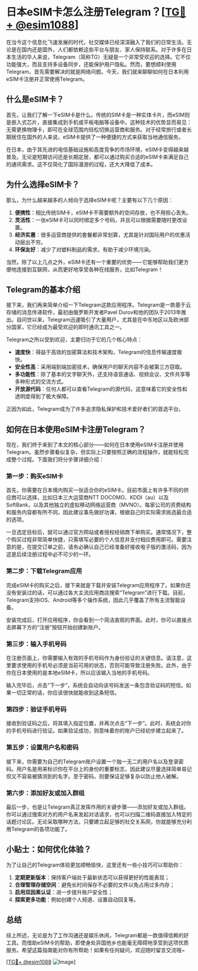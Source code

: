 # 日本eSIM卡怎么注册Telegram？[[TG💪+ @esim1088](https://t.me/s/esim1088)]

在当今这个信息化飞速发展的时代，社交媒体已经深深融入了我们的日常生活。无论是在国内还是国外，人们都依赖这些平台与朋友、家人保持联系。对于许多在日本生活的华人来说，Telegram（简称TG）无疑是一个非常受欢迎的选择。它不仅功能强大，而且支持多设备同步，还能保护用户隐私。然而，要想顺利使用Telegram，首先需要解决的就是网络问题。今天，我们就来聊聊如何在日本利用eSIM卡注册并正常使用Telegram。

## 什么是eSIM卡？

首先，让我们了解一下eSIM卡是什么。传统的SIM卡是一种实体卡片，而eSIM则是嵌入式芯片，直接集成到手机或平板电脑等设备中。这种技术的优势显而易见：无需更换物理卡，即可在全球范围内轻松切换运营商和服务。对于经常旅行或者长期居住在国外的人来说，eSIM卡提供了一种便捷的方式来获取当地通信服务。

在日本，由于其先进的电信基础设施和高度竞争的市场环境，eSIM卡变得越来越普及。无论是短期访问还是长期定居，都可以通过购买合适的eSIM卡来满足自己的通讯需求。这不仅简化了国际漫游的过程，还大大降低了成本。

## 为什么选择eSIM卡？

那么，为什么越来越多的人倾向于选择eSIM卡呢？主要有以下几个原因：

1. **便携性**：相比传统SIM卡，eSIM卡不需要额外的空间存放，也不用担心丢失。
2. **灵活性**：一张eSIM卡可以同时绑定多个号码，并且可以根据需要随时更改设置。
3. **经济实惠**：很多运营商提供的套餐都非常划算，尤其是针对国际用户的优惠活动层出不穷。
4. **环保友好**：减少了对塑料制品的需求，有助于减少环境污染。

当然，除了以上几点之外，eSIM卡还有一个重要的优势——它能够帮助我们更方便地连接到互联网，从而更好地享受各种在线服务，比如Telegram！

## Telegram的基本介绍

接下来，我们再来简单介绍一下Telegram这款应用程序。Telegram是一款基于云存储的消息传递软件，最初由俄罗斯开发者Pavel Durov和他的团队于2013年推出。自问世以来，Telegram迅速吸引了大量用户，尤其是在中东地区以及欧洲部分国家，它已经成为最受欢迎的即时通讯工具之一。

Telegram之所以受到欢迎，主要归功于它的几个核心特点：

- **速度快**：得益于高效的加密算法和技术架构，Telegram的信息传输速度极快。
- **安全性高**：采用端到端加密技术，确保用户的聊天内容不会被第三方窃取。
- **多功能性**：除了基本的文字聊天外，还支持语音通话、视频会议、文件共享等多种形式的交流方式。
- **开放源代码**：任何人都可以查看Telegram的源代码，这意味着它的安全性和透明度得到了极大保障。

正因为如此，Telegram成为了许多追求隐私保护和技术爱好者们的首选平台。

## 如何在日本使用eSIM卡注册Telegram？

现在，我们终于来到了本文的核心部分——如何在日本使用eSIM卡注册并使用Telegram。虽然步骤看似复杂，但实际上只要按照正确的流程操作，就能轻松完成整个过程。下面我们将分步骤详细介绍：

### 第一步：购买eSIM卡

首先，你需要在日本境内购买一张适合你的eSIM卡。目前市面上有许多不同的供应商可以选择，比如日本三大运营商NTT DOCOMO、KDDI（au）以及SoftBank，以及其他独立的虚拟移动网络运营商（MVNO）。每家公司的资费结构和服务内容都有所不同，因此建议事先做好功课，根据自己的实际需求挑选最合适的选项。

一旦选定目标后，就可以通过官方网站或者授权经销商下单购买。通常情况下，整个购买过程非常简单快捷，只需填写必要的个人信息并支付相应费用即可。需要注意的是，在提交订单之前，请务必确认自己已经准备好接收电子版的激活码，因为这是后续注册过程中必不可少的一环。

### 第二步：下载Telegram应用

完成eSIM卡的购买之后，接下来就是下载并安装Telegram应用程序了。如果你还没有安装过的话，可以通过各大主流应用商店搜索“Telegram”进行下载。目前，Telegram支持iOS、Android等多个操作系统，因此几乎覆盖了所有主流智能设备。

安装完成后，打开应用程序，你会看到一个简洁直观的界面。此时，你可以直接点击屏幕下方的“注册”按钮开始创建新账户。

### 第三步：输入手机号码

在注册页面上，你需要输入有效的手机号码作为身份验证的关键信息。请注意，这里要求使用的手机号必须是当前可用的状态，否则可能导致注册失败。此外，由于你在日本使用的是本地eSIM卡，所以应该输入当地的手机号码。

输入完毕后，点击“下一步”，系统会自动向该号码发送一条包含验证码的短信。如果一切正常的话，你应该很快就能收到这条短信。

### 第四步：验证手机号码

接收到验证码之后，将其填入指定位置，并再次点击“下一步”。此时，系统会对你的手机号码进行验证。如果验证成功，则意味着你的账户已经初步建立起来了。

### 第五步：设置用户名和密码

接下来，你需要为自己的Telegram账户设置一个独一无二的用户名以及登录密码。用户名是用来标识你在平台上的身份的重要标志，因此建议尽量选择简单易记但又不容易被猜测到的名字。至于密码，则要保证足够复杂以防止他人破解。

### 第六步：添加好友或加入群组

最后一步，也是让Telegram真正发挥作用的关键步骤——添加好友或加入群组。你可以通过搜索对方的用户名来发起对话请求，也可以扫描二维码直接加入特定的话题讨论区。无论采取哪种方法，只要建立起足够的社交关系网，你就能够充分利用Telegram的各项功能了。

## 小贴士：如何优化体验？

为了让自己的Telegram体验更加顺畅愉快，这里还有一些小技巧可以帮助你：

1. **定期更新版本**：保持客户端处于最新状态可以获得更好的性能表现；
2. **合理管理存储空间**：避免长时间保存不必要的文件以免占用过多内存；
3. **启用双因素认证**：进一步提升账户安全性；
4. **探索更多功能**：例如创建个人频道、设置自动回复等。

## 总结

综上所述，无论是为了工作沟通还是娱乐休闲，Telegram都是一款值得信赖的好工具。而借助eSIM卡的帮助，即使身处异国他乡也能毫无障碍地享受到这项优质服务。希望这篇指南能对你有所帮助！如果有任何疑问，欢迎随时留言交流哦~

[[TG💪+ @esim1088](https://t.me/s/esim1088) ![Image](https://i.postimg.cc/4NQfJmqS/Snipaste-2025-05-13-00-14-12.png)]